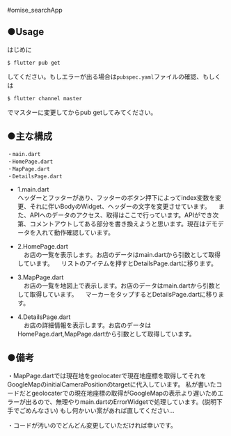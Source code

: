 #omise_searchApp

## ●Usage
はじめに
```
$ flutter pub get
```
してください。もしエラーが出る場合は```pubspec.yaml```ファイルの確認、もしくは
```
$ flutter channel master
```
でマスターに変更してからpub getしてみてください。

## ●主な構成
```
・main.dart
・HomePage.dart
・MapPage.dart
・DetailsPage.dart
```
- 1.main.dart  
  ヘッダーとフッターがあり、フッターのボタン押下によってindex変数を変更、それに伴いBodyのWidget、ヘッダーの文字を変更させています。
　また、APIへのデータのアクセス、取得はここで行っています。APIができ次第、コメントアウトしてある部分を書き換えようと思います。現在はデモデータを入れて動作確認しています。

- 2.HomePage.dart  
　お店の一覧を表示します。お店のデータはmain.dartから引数として取得しています。
　リストのアイテムを押すとDetailsPage.dartに移ります。

- 3.MapPage.dart  
　お店の一覧を地図上で表示します。お店のデータはmain.dartから引数として取得しています。
　マーカーをタップするとDetailsPage.dartに移ります。

- 4.DetailsPage.dart  
　お店の詳細情報を表示します。お店のデータはHomePage.dart,MapPage.dartから引数として取得しています。

## ●備考
・MapPage.dartでは現在地をgeolocaterで現在地座標を取得してそれをGoogleMapのinitialCameraPositionのtargetに代入しています。
私が書いたコードだとgeolocaterでの現在地座標の取得がGoogleMapの表示より遅いためエラーが出るので、無理やりmain.dartのErrorWidgetで処理しています。(説明下手でごめんなさい)
もし何かいい案があれば直してください...

・コードが汚いのでどんどん変更していただければ幸いです。
